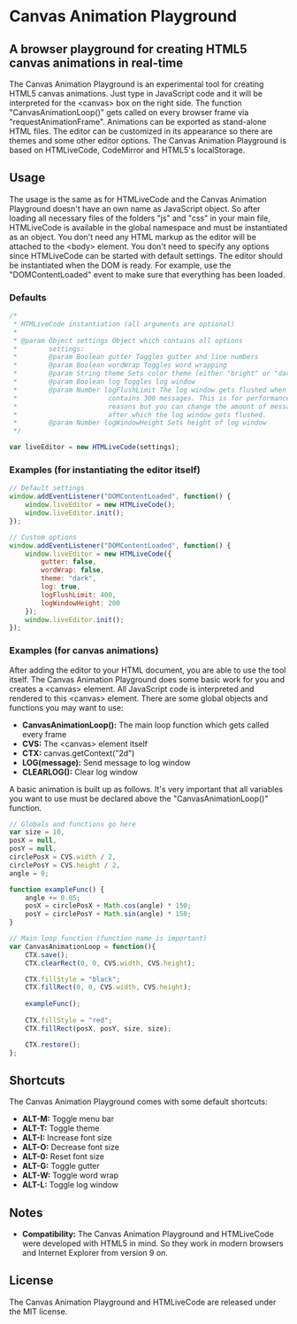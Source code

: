 Canvas Animation Playground
===========================

## A browser playground for creating HTML5 canvas animations in real-time

The Canvas Animation Playground is an experimental tool for creating HTML5 canvas animations. Just type in JavaScript code and it will be interpreted for the &lt;canvas&gt; box on the right side. The function "CanvasAnimationLoop()" gets called on every browser frame via "requestAnimationFrame". Animations can be exported as stand-alone HTML files. The editor can be customized in its appearance so there are themes and some other editor options. The Canvas Animation Playground is based on HTMLiveCode, CodeMirror and HTML5's localStorage.

## Usage

The usage is the same as for HTMLiveCode and the Canvas Animation Playground doesn't have an own name as JavaScript object. So after loading all necessary files of the folders "js" and "css" in your main file, HTMLiveCode is available in the global namespace and must be instantiated as an object. You don't need any HTML markup as the editor will be attached to the &lt;body&gt; element. You don't need to specify any options since HTMLiveCode can be started with default settings. The editor should be instantiated when the DOM is ready. For example, use the "DOMContentLoaded" event to make sure that everything has been loaded.

### Defaults

```javascript
/*
 * HTMLiveCode instantiation (all arguments are optional)
 * 
 * @param Object settings Object which contains all options
 *        settings:
 *        @param Boolean gutter Toggles gutter and line numbers
 *        @param Boolean wordWrap Toggles word wrapping
 *        @param String theme Sets color theme (either "bright" or "dark")
 *        @param Boolean log Toggles log window
 *        @param Number logFlushLimit The log window gets flushed when it
 *                       contains 300 messages. This is for performance
 *                       reasons but you can change the amount of messages
 *                       after which the log window gets flushed.
 *        @param Number logWindowHeight Sets height of log window
 */

var liveEditor = new HTMLiveCode(settings);
```

### Examples (for instantiating the editor itself)

```javascript
// Default settings
window.addEventListener("DOMContentLoaded", function() {
	window.liveEditor = new HTMLiveCode();
	window.liveEditor.init();
});

// Custom options
window.addEventListener("DOMContentLoaded", function() {
	window.liveEditor = new HTMLiveCode({
		gutter: false,
		wordWrap: false,
		theme: "dark",
		log: true,
		logFlushLimit: 400,
		logWindowHeight: 200
	});
	window.liveEditor.init();
});
```

### Examples (for canvas animations)

After adding the editor to your HTML document, you are able to use the tool itself. The Canvas Animation Playground does some basic work for you and creates a &lt;canvas&gt; element. All JavaScript code is interpreted and rendered to this &lt;canvas&gt; element. There are some global objects and functions you may want to use:

* **CanvasAnimationLoop():** The main loop function which gets called every frame
* **CVS:** The &lt;canvas&gt; element itself
* **CTX:** canvas.getContext("2d")
* **LOG(message):** Send message to log window
* **CLEARLOG():** Clear log window

A basic animation is built up as follows. It's very important that all variables you want to use must be declared above the "CanvasAnimationLoop()" function.

```javascript
// Globals and functions go here
var size = 10,
posX = null,
posY = null,
circlePosX = CVS.width / 2,
circlePosY = CVS.height / 2,
angle = 0;

function exampleFunc() {
	angle += 0.05;
	posX = circlePosX + Math.cos(angle) * 150;
	posY = circlePosY + Math.sin(angle) * 150;
}

// Main loop function (function name is important)
var CanvasAnimationLoop = function(){
	CTX.save();
	CTX.clearRect(0, 0, CVS.width, CVS.height);

	CTX.fillStyle = "black";
	CTX.fillRect(0, 0, CVS.width, CVS.height);
	
	exampleFunc();
	
	CTX.fillStyle = "red";
	CTX.fillRect(posX, posY, size, size);

	CTX.restore();
};
```

## Shortcuts
The Canvas Animation Playground comes with some default shortcuts:

* **ALT-M:** Toggle menu bar
* **ALT-T:** Toggle theme
* **ALT-I:** Increase font size
* **ALT-O:** Decrease font size
* **ALT-0:** Reset font size
* **ALT-G:** Toggle gutter
* **ALT-W:** Toggle word wrap
* **ALT-L:** Toggle log window

## Notes
* **Compatibility:** The Canvas Animation Playground and HTMLiveCode were developed with HTML5 in mind. So they work in modern browsers and Internet Explorer from version 9 on.

## License

The Canvas Animation Playground and HTMLiveCode are released under the MIT license.